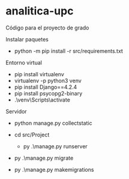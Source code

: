 # analitica-upc

Código para el proyecto de grado

Instalar paquetes

- python -m pip install -r src/requirements.txt

Entorno virtual

- pip install virtualenv
- virtualenv -p python3 venv
- pip install Django==4.2.4
- pip install psycopg2-binary
- .\venv\Scripts\activate

Servidor

- python manage.py collectstatic

- cd src/Project

  - py .\manage.py runserver

- py .\manage.py migrate
- py .\manage.py makemigrations
